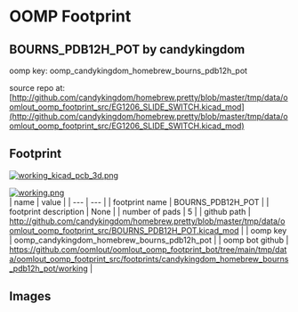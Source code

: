 # OOMP Footprint  
## BOURNS_PDB12H_POT  by candykingdom  
  
oomp key: oomp_candykingdom_homebrew_bourns_pdb12h_pot  
  
source repo at: [http://github.com/candykingdom/homebrew.pretty/blob/master/tmp/data/oomlout_oomp_footprint_src/‎EG1206‎_SLIDE_SWITCH.kicad_mod](http://github.com/candykingdom/homebrew.pretty/blob/master/tmp/data/oomlout_oomp_footprint_src/‎EG1206‎_SLIDE_SWITCH.kicad_mod)  
## Footprint  
  
[![working_kicad_pcb_3d.png](working_kicad_pcb_3d_600.png)](working_kicad_pcb_3d.png)  
  
[![working.png](working_600.png)](working.png)  
| name | value | 
| --- | --- | 
| footprint name | BOURNS_PDB12H_POT | 
| footprint description | None | 
| number of pads | 5 | 
| github path | http://github.com/candykingdom/homebrew.pretty/blob/master/tmp/data/oomlout_oomp_footprint_src/BOURNS_PDB12H_POT.kicad_mod | 
| oomp key | oomp_candykingdom_homebrew_bourns_pdb12h_pot | 
| oomp bot github | https://github.com/oomlout/oomlout_oomp_footprint_bot/tree/main/tmp/data/oomlout_oomp_footprint_src/footprints/candykingdom_homebrew_bourns_pdb12h_pot/working | 
## Images  
